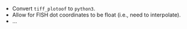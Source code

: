 - Convert `tiff_plotoof` to `python3`.
- Allow for FISH dot coordinates to be float (i.e., need to interpolate).
- ...